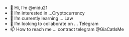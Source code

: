 - 👋 Hi, I’m @midu21
- 👀 I’m interested in ...Cryptocurrency
- 🌱 I’m currently learning ... Law
- 💞️ I’m looking to collaborate on ... Telegram 
- 📫 How to reach me ... contract telegram @GiaCatIsMe

<!---
midu21/midu21 is a ✨ special ✨ repository because its `README.md` (this file) appears on your GitHub profile.
You can click the Preview link to take a look at your changes.
--->
